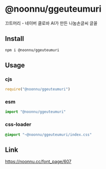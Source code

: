 # @noonnu/ggeuteumuri
끄트머리 - 네이버 클로바 AI가 만든 나눔손글씨 글꼴

## Install
```sh
npm i @noonnu/ggeuteumuri
```
## Usage
### cjs
```js
require("@noonnu/ggeuteumuri")
```
### esm
```js
import "@noonnu/ggeuteumuri"
```
### css-loader
```css
@import "~@noonnu/ggeuteumuri/index.css"
```

## Link
https://noonnu.cc/font_page/607
